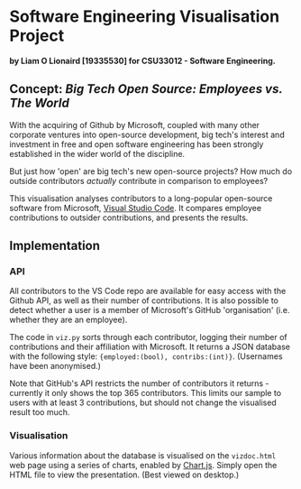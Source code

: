 # Software Engineering Visualisation Project

**by Liam O Lionaird [19335530] for CSU33012 - Software Engineering.**

## Concept: *Big Tech Open Source: Employees vs. The World*

With the acquiring of Github by Microsoft, coupled with many other corporate ventures into open-source development, big tech's interest and investment in free and open software engineering has been strongly established in the wider world of the discipline.

But just how 'open' are big tech's new open-source projects? How much do outside contributors *actually* contribute in comparison to employees?

This visualisation analyses contributors to a long-popular open-source software from Microsoft, [Visual Studio Code](https://github.com/microsoft/vscode). It compares employee contributions to outsider contributions, and presents the results.

## Implementation

### API

All contributors to the VS Code repo are available for easy access with the Github API, as well as their number of contributions. It is also possible to detect whether a user is a member of Microsoft's GitHub 'organisation' (i.e. whether they are an employee). 

The code in `viz.py` sorts through each contributor, logging their number of contributions and their affiliation with Microsoft. It returns a JSON database with the following style: ``{employed:(bool), contribs:(int)}``. (Usernames have been anonymised.)

Note that GitHub's API restricts the number of contributors it returns - currently it only shows the top 365 contributors. This limits our sample to users with at least 3 contributions, but should not change the visualised result too much.

### Visualisation

Various information about the database is visualised on the `vizdoc.html` web page using a series of charts, enabled by [Chart.js](https://www.chartjs.org/). Simply open the HTML file to view the presentation. (Best viewed on desktop.)